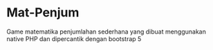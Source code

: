 # Mat-Penjum
Game matematika penjumlahan sederhana yang dibuat menggunakan native PHP dan dipercantik dengan bootstrap 5
